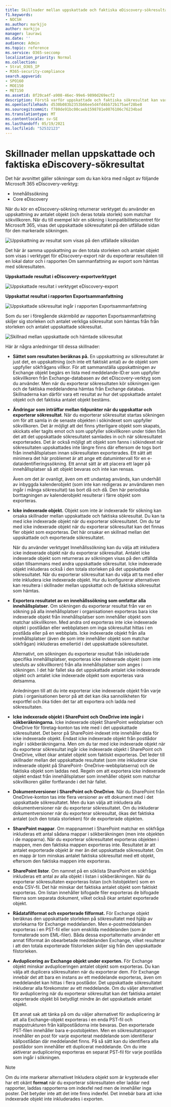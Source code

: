 ```yaml
---
title: Skillnader mellan uppskattade och faktiska eDiscovery-sökresultat
f1.keywords:
- NOCSH
ms.author: markjjo
author: markjjo
manager: laurawi
ms.date: ''
audience: Admin
ms.topic: reference
ms.service: O365-seccomp
localization_priority: Normal
ms.collection:
- Strat_O365_IP
- M365-security-compliance
search.appverid:
- SPO160
- MOE150
- MET150
ms.assetid: 8f20ca4f-a908-46ec-99e6-9890d269ecf2
description: Förstå varför uppskattade och faktiska sökresultat kan variera i sökningar som körs med eDiscovery-verktyg i Office 365.
ms.openlocfilehash: d530b083b2353b66ee5d4fd4bb72b175aef28be8
ms.sourcegitcommit: f780de91bc00caeb1598781e0076106c76234bad
ms.translationtype: MT
ms.contentlocale: sv-SE
ms.lasthandoff: 05/19/2021
ms.locfileid: "52532123"
---
```

# <a name="differences-between-estimated-and-actual-ediscovery-search-results"></a>Skillnader mellan uppskattade och faktiska eDiscovery-sökresultat

Det här avsnittet gäller sökningar som du kan köra med något av följande Microsoft 365 eDiscovery-verktyg: 

- Innehållssökning
- Core eDiscovery

När du kör en eDiscovery-sökning returnerar verktyget du använder en uppskattning av antalet objekt (och deras totala storlek) som matchar sökvillkoren. När du till exempel kör en sökning i kompatibilitetscentret för Microsoft 365, visas det uppskattade sökresultatet på den utfällade sidan för den markerade sökningen.
  
![Uppskattning av resultat som visas på den utfällade söksidan](../media/EstimatedSearchResults1.png)
  
Det här är samma uppskattning av den totala storleken och antalet objekt som visas i verktyget för eDiscovery-export när du exporterar resultaten till en lokal dator och i rapporten Om sammanfattning av export som hämtas med sökresultaten.
  
**Uppskattade resultat i eDiscovery-exportverktyget**

![Uppskattade resultat i verktyget eDiscovery-export](../media/d34312a5-0ee6-49aa-9460-7ea0015a6e66.png)
  
**Uppskattat resultat i rapporten Exportsammanfattning**

![Uppskattade sökresultat ingår i rapporten Exportsammanfattning](../media/44b579da-86c2-4f33-81b5-84d604003eda.png)
  
Som du ser i föregående skärmbild av rapporten Exportsammanfattning skiljer sig storleken och antalet verkliga sökresultat som hämtas från från storleken och antalet uppskattade sökresultat.
  
![Skillnad mellan uppskattade och hämtade sökresultat](../media/84aef318-230f-430d-9d9e-02f21342d364.png)
  
Här är några anledningar till dessa skillnader:
  
- **Sättet som resultaten beräknas på.** En uppskattning av sökresultatet är just det, en uppskattning (och inte ett faktiskt antal) av de objekt som uppfyller sökfrågans villkor. För att sammanställa uppskattningen av Exchange objekt begärs en lista med meddelande-ID:er som uppfyller sökvillkoren från Exchange-databasen av det eDiscovery-verktyg som du använder. Men när du exporterar sökresultaten kör sökningen igen och de faktiska meddelandena hämtas från Exchange databas. Skillnaderna kan därför vara ett resultat av hur det uppskattade antalet objekt och det faktiska antalet objekt bestäms.

- **Ändringar som inträffar mellan tidpunkter när du uppskattar och exporterar sökresultat**. När du exporterar sökresultat startas sökningen om för att samla in de senaste objekten i sökindexet som uppfyller sökvillkoren. Det är möjligt att det finns ytterligare objekt som skapats, skickats eller tagits emot och som uppfyller sökvillkoren under tiden från det att det uppskattade sökresultatet samlades in och när sökresultatet exporterades. Det är också möjligt att objekt som fanns i sökindexet när sökresultaten uppskattades inte längre finns där eftersom de togs bort från innehållsplatsen innan sökresultaten exporterades. Ett sätt att minimera det här problemet är att ange ett datumintervall för en e-dataidentifieringssökning. Ett annat sätt är att placera ett lager på innehållsplatser så att objekt bevaras och inte kan rensas. 

   Även om det är ovanligt, även om ett undantag används, kan underhåll av inbyggda kalenderobjekt (som inte kan redigeras av användaren men ingår i många sökresultat) tas bort då och då. Den här periodiska borttagningen av kalenderobjekt resulterar i färre objekt som exporteras.

- **Icke indexerade objekt.** Objekt som inte är indexerade för sökning kan orsaka skillnader mellan uppskattade och faktiska sökresultat. Du kan ta med icke indexerade objekt när du exporterar sökresultatet. Om du tar med icke indexerade objekt när du exporterar sökresultat kan det finnas fler objekt som exporteras. Det här orsakar en skillnad mellan det uppskattade och exporterade sökresultatet.

    När du använder verktyget Innehållssökning kan du välja att inkludera icke indexerade objekt när du exporterar sökresultat. Antalet icke indexerade objekt som returneras av sökningen visas på den utfällda sidan tillsammans med andra uppskattade sökresultat. Icke indexerade objekt inkluderas också i den totala storleken på det uppskattade sökresultatet. När du exporterar sökresultat kan du välja att ta med eller inte inkludera icke indexerade objekt. Hur du konfigurerar alternativen kan resultera i skillnader mellan uppskattat och de faktiska sökresultat som hämtas.

- **Exportera resultatet av en innehållssökning som omfattar alla innehållsplatser**. Om sökningen du exporterar resultat från var en sökning på alla innehållsplatser i organisationen exporteras bara icke indexerade objekt från innehållsplatser som innehåller objekt som matchar sökvillkoren. Med andra ord exporteras inte icke indexerade objekt i postlådan eller webbplatsen om inga sökresultat hittas i en postlåda eller på en webbplats. Icke indexerade objekt från alla innehållsplatser (även de som inte innehåller objekt som matchar sökfrågan) inkluderas emellertid i det uppskattade sökresultatet.

    Alternativt, om sökningen du exporterar resultat från inkluderade specifika innehållsplatser, exporteras icke indexerade objekt (som inte utesluts av sökvillkoren) från alla innehållsplatser som anges i sökningen. I det här fallet ska det uppskattade antalet icke indexerade objekt och antalet icke indexerade objekt som exporteras vara detsamma.

    Anledningen till att du inte exporterar icke indexerade objekt från varje plats i organisationen beror på att det kan öka sannolikheten för exportfel och öka tiden det tar att exportera och ladda ned sökresultaten.

- **Icke indexerade objekt i SharePoint och OneDrive inte ingår i sökberäkningarna.** Icke indexerade objekt SharePoint webbplatser och OneDrive för företag-konton tas inte med i det uppskattade sökresultatet. Det beror på SharePoint-indexet inte innehåller data för icke indexerade objekt. Endast icke indexerade objekt från postlådor ingår i sökberäkningarna. Men om du tar med icke indexerade objekt när du exporterar sökresultat ingår icke indexerade objekt i SharePoint och OneDrive, vilket ökar antalet objekt som faktiskt exporteras. Det leder till skillnader mellan det uppskattade resultatet (som inte inkluderar icke indexerade objekt på SharePoint- OneDrive-webbplatserna) och de faktiska objekt som laddas ned. Regeln om att exportera icke indexerade objekt endast från innehållsplatser som innehåller objekt som matchar sökvillkoren gäller fortfarande i det här fallet.

- **Dokumentversioner i SharePoint och OneDrive**. När du SharePoint från OneDrive-konton tas inte flera versioner av ett dokument med i det uppskattade sökresultatet. Men du kan välja att inkludera alla dokumentversioner när du exporterar sökresultatet. Om du inkluderar dokumentversioner när du exporterar sökresultat, ökas det faktiska antalet (och den totala storleken) för de exporterade objekten.

- **SharePoint mappar**. Om mappnamnet i SharePoint matchar en sökfråga inkluderas ett antal sådana mappar i sökberäkningen (men inte objekten i de mapparna). När du exporterar sökresultatet exporteras objekten i mappen, men den faktiska mappen exporteras inte. Resultatet är att antalet exporterade objekt är mer än det uppskattade sökresultatet. Om en mapp är tom minskas antalet faktiska sökresultat med ett objekt, eftersom den faktiska mappen inte exporteras.

- **SharePoint listor**. Om namnet på en söklista SharePoint en sökfråga inkluderas ett antal av alla objekt i listan i sökberäkningen. När du exporterar sökresultaten exporteras listan (och listobjekten) som en enda CSV-fil. Det här minskar det faktiska antalet objekt som faktiskt exporteras. Om listan innehåller bifogade filer exporteras de bifogade filerna som separata dokument, vilket också ökar antalet exporterade objekt.

- **Rådatafilformat och exporterade filformat.** För Exchange objekt beräknas den uppskattade storleken på sökresultatet med hjälp av storlekarna för Exchange meddelanden. Men e-postmeddelanden exporteras i en PST-fil eller som enskilda meddelanden (som är formaterade som EML-filer). Båda dessa exportalternativ använder ett annat filformat än obearbetade meddelanden Exchange, vilket resulterar i att den totala exporterade filstorleken skiljer sig från den uppskattade filstorleken.

- **Avduplicering av Exchange objekt under exporten.** För Exchange objekt minskar avdupliceringen antalet objekt som exporteras. Du kan välja att duplicera sökresultaten när du exporterar dem. För Exchange innebär det att bara en instans av ett meddelande exporteras, även om meddelandet kan hittas i flera postlådor. Det uppskattade sökresultatet inkluderar alla förekomster av ett meddelande. Om du väljer alternativet för avduplicering när du exporterar sökresultat kan det faktiska antalet exporterade objekt bli betydligt mindre än det uppskattade antalet objekt.

    Ett annat sak att tänka på om du väljer alternativet för avduplicering är att alla Exchange-objekt exporteras i en enda PST-fil och mappstrukturen från källpostlådorna inte bevaras. Den exporterade PST-filen innehåller bara e-postobjekten. Men en sökresultatrapport innehåller en post för varje exporterat meddelande som identifierar källpostlådan där meddelandet finns. På så sätt kan du identifiera alla postlådor som innehåller ett duplicerat meddelande. Om du inte aktiverar avduplicering exporteras en separat PST-fil för varje postlåda som ingår i sökningen.

> [!NOTE]
> Om du inte markerar alternativet Inkludera objekt som är krypterade eller har ett okänt **format** när du exporterar sökresultaten eller laddar ned rapporter, laddas rapporterna om indexfel ned men de innehåller inga poster. Det betyder inte att det inte finns indexfel. Det innebär bara att icke indexerade objekt inte inkluderades i exporten.
